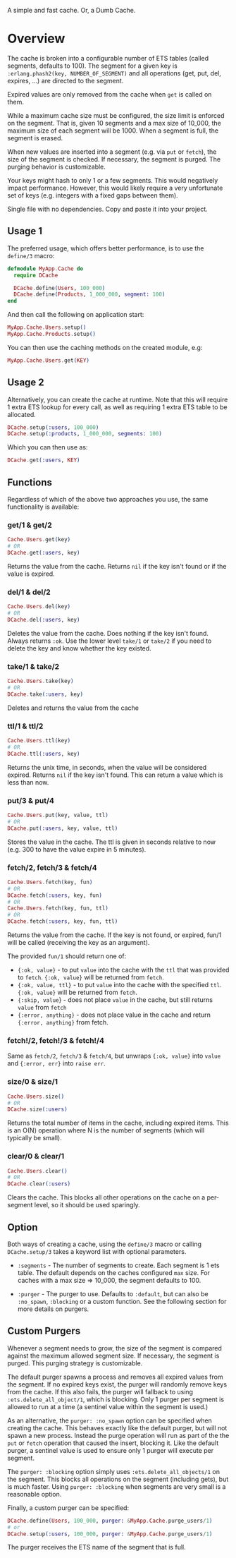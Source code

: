 A simple and fast cache. Or, a Dumb Cache.

# Overview
The cache is broken into a configurable number of ETS tables (called segments, defaults to 100). The segment for a given key is `:erlang.phash2(key, NUMBER_OF_SEGMENT)` and all operations (get, put, del, expires, ...) are directed to the segment.

Expired values are only removed from the cache when `get` is called on them.

While a maximum cache size must be configured, the size limit is enforced on the segment. That is, given 10 segments and a max size of 10_000, the maximum size of each segment will be 1000. When a segment is full, the segment is erased.

When new values are inserted into a segment (e.g. via `put` or `fetch`), the size of the segment is checked. If necessary, the segment is purged. The purging behavior is customizable.

Your keys might hash to only 1 or a few segments. This would negatively impact performance. However, this would likely require a very unfortunate set of keys (e.g. integers with a fixed gaps between them).

Single file with no dependencies. Copy and paste it into your project.

## Usage 1
The preferred usage, which offers better performance, is to use the `define/3` macro:

```elixir
defmodule MyApp.Cache do
  require DCache

  DCache.define(Users, 100_000)
  DCache.define(Products, 1_000_000, segment: 100)
end
```

And then call the following on application start:

```elixir
MyApp.Cache.Users.setup()
MyApp.Cache.Products.setup()
```

You can then use the caching methods on the created module, e.g:

```elixir
MyApp.Cache.Users.get(KEY)
```

## Usage 2
Alternatively, you can create the cache at runtime. Note that this will require 1 extra ETS lookup for every call, as well as requiring 1 extra ETS table to be allocated.

```elixir
DCache.setup(:users, 100_000)
DCache.setup(:products, 1_000_000, segments: 100)
```

Which you can then use as:

```elixir
DCache.get(:users, KEY)
```

## Functions
Regardless of which of the above two approaches you use, the same functionality is available:

### get/1 & get/2
```elixir
Cache.Users.get(key)
# OR
DCache.get(:users, key)
```

Returns the value from the cache. Returns `nil` if the key isn't found or if the value is expired.

### del/1 & del/2
```elixir
Cache.Users.del(key)
# OR
DCache.del(:users, key)
```

Deletes the value from the cache. Does nothing if the key isn't found. Always returns `:ok`. Use the lower level `take/1` or `take/2` if you need to delete the key and know whether the key existed.

### take/1 & take/2
```elixir
Cache.Users.take(key)
# OR
DCache.take(:users, key)
```

Deletes and returns the value from the cache

### ttl/1 & ttl/2
```elixir
Cache.Users.ttl(key)
# OR
DCache.ttl(:users, key)
```

Returns the unix time, in seconds, when the value will be considered expired. Returns `nil` if the key isn't found. This can return a value which is less than now.

### put/3 & put/4
```elixir
Cache.Users.put(key, value, ttl)
# OR
DCache.put(:users, key, value, ttl)
```

Stores the value in the cache. The ttl is given in seconds relative to now (e.g. 300 to have the value expire in 5 minutes).


### fetch/2, fetch/3 & fetch/4
```elixir
Cache.Users.fetch(key, fun)
# OR
DCache.fetch(:users, key, fun)
# OR
Cache.Users.fetch(key, fun, ttl)
# OR
DCache.fetch(:users, key, fun, ttl)
```

Returns the value from the cache. If the key is not found, or expired, fun/1 will be called (receiving the key as an argument).

The provided `fun/1` should return one of:
* `{:ok, value}` - to put `value` into the cache with the `ttl` that was provided to `fetch`. `{:ok, value}` will be returned from `fetch`.
* `{:ok, value, ttl}` - to put `value` into the cache with the specified `ttl`.  `{:ok, value}` will be returned from `fetch`.
* `{:skip, value`} - does not place `value` in the cache, but still returns `value` from `fetch`
* `{:error, anything}` - does not place value in the cache and return `{:error, anything}` from fetch.


### fetch!/2, fetch!/3 & fetch!/4

Same as `fetch/2`, `fetch/3` & `fetch/4`, but unwraps `{:ok, value}` into `value` and `{:error, err}` into `raise err`.


### size/0 & size/1
```elixir
Cache.Users.size()
# OR
DCache.size(:users)
```

Returns the total number of items in the cache, including expired items. This is an O(N) operation where N is the number of segments (which will typically be small).

### clear/0 & clear/1
```elixir
Cache.Users.clear()
# OR
DCache.clear(:users)
```

Clears the cache. This blocks all other operations on the cache on a per-segment level, so it should be used sparingly.

## Option
Both ways of creating a cache, using the `define/3` macro or calling `DCache.setup/3` takes a keyword list with optional parameters.

* `:segments` - The number of segments to create. Each segment is 1 ets table. The default depends on the caches configured `max` size. For caches with a max size => 10_000, the segment defaults to 100.

* `:purger` - The purger to use. Defaults to `:default`, but can also be `:no_spawn`, `:blocking` or a custom function. See the following section for more details on purgers.

## Custom Purgers
Whenever a segment needs to grow, the size of the segment is compared against the maximum allowed segment size. If necessary, the segment is purged. This purging strategy is customizable.

The default purger spawns a process and removes all expired values from the segment. If no expired keys exist, the purger will randomly remove keys from the cache. If this also fails, the purger will fallback to using `:ets.delete_all_object/1`, which is blocking. Only 1 purger per segment is allowed to run at a time (a sentinel value within the segment is used.)

As an alternative, the `purger: :no_spawn` option can be specified when creating the cache. This behaves exactly like the default purger, but will not spawn a new process. Instead the purge operation will run as part of the the `put` or `fetch` operation that caused the insert, blocking it. Like the default purger, a sentinel value is used to ensure only 1 purger will execute per segment.

The `purger: :blocking` option simply uses `:ets.delete_all_objects/1` on the segment. This blocks all operations on the segment (including gets), but is much faster. Using `purger: :blocking` when segments are very small is a reasonable option.

Finally, a custom purger can be specified:

```elixir
DCache.define(Users, 100_000, purger: &MyApp.Cache.purge_users/1)
# or
DCache.setup(:users, 100_000, purger: &MyApp.Cache.purge_users/1)
```

The purger receives the ETS name of the segment that is full.
